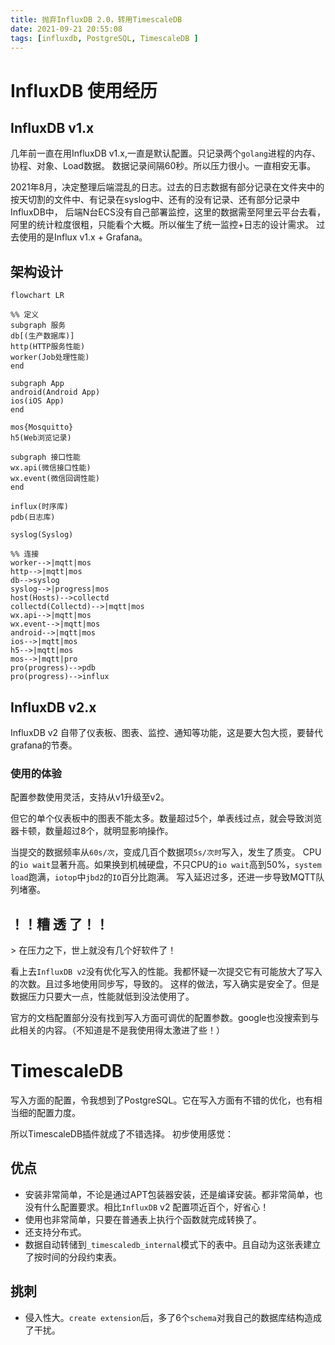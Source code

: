 ```yaml
---
title: 抛弃InfluxDB 2.0，转用TimescaleDB 
date: 2021-09-21 20:55:08
tags: [influxdb, PostgreSQL, TimescaleDB ]
---
```


# InfluxDB 使用经历

## InfluxDB v1.x
几年前一直在用InfluxDB v1.x,一直是默认配置。只记录两个`golang`进程的内存、协程、对象、Load数据。
数据记录间隔60秒。所以压力很小。一直相安无事。

2021年8月，决定整理后端混乱的日志。过去的日志数据有部分记录在文件夹中的按天切割的文件中、有记录在syslog中、还有的没有记录、还有部分记录中InfluxDB中，
后端N台ECS没有自己部署监控，这里的数据需至阿里云平台去看，阿里的统计粒度很粗，只能看个大概。所以催生了统一监控+日志的设计需求。
过去使用的是Influx v1.x + Grafana。

## 架构设计

```mermaid
flowchart LR

%% 定义
subgraph 服务
db[(生产数据库)]
http(HTTP服务性能)
worker(Job处理性能)
end

subgraph App
android(Android App)
ios(iOS App)
end

mos{Mosquitto}
h5(Web浏览记录)

subgraph 接口性能
wx.api(微信接口性能)
wx.event(微信回调性能)
end

influx(时序库)
pdb(日志库)

syslog(Syslog)

%% 连接
worker-->|mqtt|mos
http-->|mqtt|mos
db-->syslog
syslog-->|progress|mos
host(Hosts)-->collectd
collectd(Collectd)-->|mqtt|mos
wx.api-->|mqtt|mos
wx.event-->|mqtt|mos
android-->|mqtt|mos
ios-->|mqtt|mos
h5-->|mqtt|mos
mos-->|mqtt|pro
pro(progress)-->pdb
pro(progress)-->influx
```

## InfluxDB v2.x
InfluxDB v2 自带了仪表板、图表、监控、通知等功能，这是要大包大揽，要替代grafana的节奏。

### 使用的体验
配置参数使用灵活，支持从v1升级至v2。

但它的单个仪表板中的图表不能太多。数量超过5个，单表线过点，就会导致浏览器卡顿，数量超过8个，就明显影响操作。

当提交的数据频率从`60s/次`，变成几百个数据项`5s/次时`写入，发生了质变。
CPU的`io wait`显著升高。如果换到机械硬盘，不只CPU的`io wait`高到50%，`system load`跑满，`iotop`中`jbd2`的`IO`百分比跑满。
写入延迟过多，还进一步导致MQTT队列堵塞。
<h2>！！糟 透 了！！</h2>
> 在压力之下，世上就没有几个好软件了！

看上去`InfluxDB v2`没有优化写入的性能。我都怀疑一次提交它有可能放大了写入的次数。且过多地使用同步写，导致的。
这样的做法，写入确实是安全了。但是数据压力只要大一点，性能就低到没法使用了。

官方的文档配置部分没有找到写入方面可调优的配置参数。google也没搜索到与此相关的内容。（不知道是不是我使用得太激进了些！）

# TimescaleDB
写入方面的配置，令我想到了PostgreSQL。它在写入方面有不错的优化，也有相当细的配置力度。

所以TimescaleDB插件就成了不错选择。
初步使用感觉：

## 优点
- 安装非常简单，不论是通过APT包装器安装，还是编译安装。都非常简单，也没有什么配置要求。相比`InfluxDB` v2 配置项近百个，好省心！
- 使用也非常简单，只要在普通表上执行个函数就完成转换了。
- 还支持分布式。
- 数据自动转储到`_timescaledb_internal`模式下的表中。且自动为这张表建立了按时间的分段约束表。

## 挑刺
- 侵入性大。`create extension`后，多了6个`schema`对我自己的数据库结构造成了干扰。
